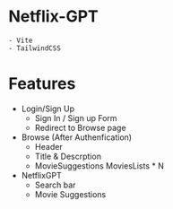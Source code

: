 # Netflix-GPT
    - Vite
    - TailwindCSS
# Features
- Login/Sign Up
    - Sign In / Sign up Form
    - Redirect to Browse page
- Browse (After Authenfication)
    - Header
    - Title & Descrption
    - MovieSuggestions
        MoviesLists * N
- NetflixGPT
    - Search bar
    - Movie Suggestions 